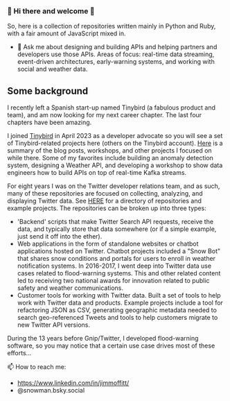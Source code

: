 ### 👋 Hi there and welcome 👋

So, here is a collection of repositories written mainly in Python and Ruby, with a fair amount of JavaScript mixed in. 

- 💬 Ask me about designing and building APIs and helping partners and developers use those APIs. Areas of focus: real-time data streaming, event-driven architectures, early-warning systems, and working with social and weather data.

## Some background  

I recently left a Spanish start-up named Tinybird (a fabulous product and team), and am now looking for my next career chapter.  The last four chapters have been amazing. 

I joined [Tinybird](https://www.tinybird.co/) in April 2023 as a developer advocate so you will see a set of Tinybird-related projects here (others on the Tinybird account). [Here](https://github.com/jimmoffitt/jimmoffitt/blob/master/tinybird.md) is a summary of the blog posts, workshops, and other projects I focused on while there. Some of my favorites include building an anomaly detection system, designing a Weather API, and developing a workshop to show data engineers how to build APIs on top of real-time Kafka streams. 
  
For eight years I was on the Twitter developer relations team, and as such, many of these repositories are focused on collecting, analyzing, and displaying Twitter data. See [HERE](https://github.com/jimmoffitt/jimmoffitt/blob/master/twitter.md) for a directory of repositories and example projects. The repositories can be broken up into three types:

- 'Backend' scripts that make Twitter Search API requests, receive the data, and typically store that data somewhere (or if a simple example, just send it off into the ether). 
- Web applications in the form of standalone websites or chatbot applications hosted on Twitter. Chatbot projects included a "Snow Bot" that shares snow conditions and portals for users to enroll in weather notification systems. In 2016-2017, I went deep into Twitter data use cases related to flood-warning systems. This and other related content led to receiving two national awards for innovation related to public safety and weather communications. 
- Customer tools for working with Twitter data. Built a set of tools to help work with Twitter data and products. Example projects include a tool for refactoring JSON as CSV, generating geographic metadata needed to search geo-referenced Tweets and tools to help customers migrate to new Twitter API versions.  
  
During the 13 years before Gnip/Twitter, I developed flood-warning software, so you may notice that a certain use case drives most of these efforts...  

📫 How to reach me: 
* https://www.linkedin.com/in/jimmoffitt/
* @snowman.bsky.social


<!--
**jimmoffitt/jimmoffitt** is a ✨ _special_ ✨ repository because its `README.md` (this file) appears on your GitHub profile.

Here are some ideas to get you started:


- 🌱 I’m currently learning ...
- 👯 I’m looking to collaborate on ...
- 🤔 I’m looking for help with ...
- 💬 Ask me about ...
- 📫 How to reach me: ...
- 😄 Pronouns: ...
- ⚡ Fun fact: ...
-->
